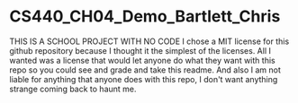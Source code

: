 # CS440_CH04_Demo_Bartlett_Chris
THIS IS A SCHOOL PROJECT WITH NO CODE
I chose a MIT license for this github repository because I thought it the simplest of the licenses. 
All I wanted was a license that would let anyone do what they want with this repo so you could see 
and grade and take this readme. And also I am not liable for anything that anyone does with this 
repo, I don't want anything strange coming back to haunt me. 
